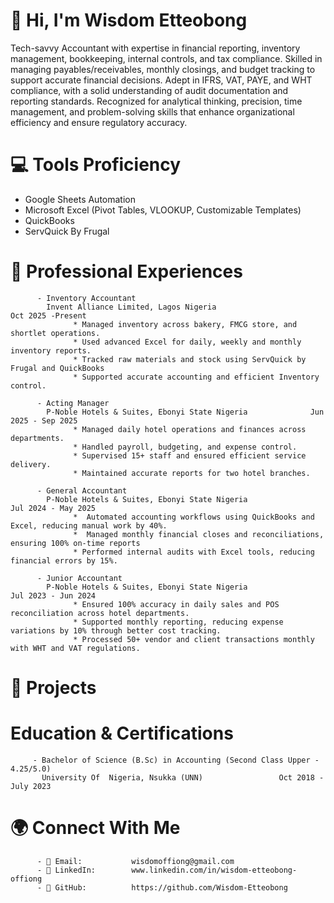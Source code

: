 # 👋 Hi, I'm Wisdom Etteobong 
Tech-savvy Accountant with expertise in financial reporting, inventory management, bookkeeping, internal controls, and tax compliance. Skilled in managing payables/receivables, monthly closings, and budget tracking to support accurate financial decisions. Adept in IFRS, VAT, PAYE, and WHT compliance, with a solid understanding of audit documentation and reporting standards. Recognized for analytical thinking, precision, time management, and problem-solving skills that enhance organizational efficiency and ensure regulatory accuracy.


# 💻 Tools Proficiency
- Google Sheets Automation
- Microsoft Excel (Pivot Tables, VLOOKUP, Customizable Templates)
- QuickBooks
- ServQuick By Frugal 


# 👔 Professional Experiences
          - Inventory Accountant 
            Invent Alliance Limited, Lagos Nigeria                      Oct 2025 -Present
                  * Managed inventory across bakery, FMCG store, and shortlet operations.
                  * Used advanced Excel for daily, weekly and monthly inventory reports.
                  * Tracked raw materials and stock using ServQuick by Frugal and QuickBooks 
                  * Supported accurate accounting and efficient Inventory control.

          - Acting Manager
            P-Noble Hotels & Suites, Ebonyi State Nigeria              Jun 2025 - Sep 2025
                  * Managed daily hotel operations and finances across departments.
                  * Handled payroll, budgeting, and expense control.
                  * Supervised 15+ staff and ensured efficient service delivery.
                  * Maintained accurate reports for two hotel branches.

          - General Accountant
            P-Noble Hotels & Suites, Ebonyi State Nigeria               Jul 2024 - May 2025
                  *  Automated accounting workflows using QuickBooks and Excel, reducing manual work by 40%.
                  *  Managed monthly financial closes and reconciliations, ensuring 100% on-time reports
                  * Performed internal audits with Excel tools, reducing financial errors by 15%.      
                  
          - Junior Accountant
            P-Noble Hotels & Suites, Ebonyi State Nigeria               Jul 2023 - Jun 2024
                  * Ensured 100% accuracy in daily sales and POS reconciliation across hotel departments.
                  * Supported monthly reporting, reducing expense variations by 10% through better cost tracking.
                  * Processed 50+ vendor and client transactions monthly with WHT and VAT regulations.        


# 🧩  Projects


# Education & Certifications
         - Bachelor of Science (B.Sc) in Accounting (Second Class Upper - 4.25/5.0)
           University Of  Nigeria, Nsukka (UNN)		            Oct 2018 - July 2023
  

# 🌍 Connect With Me
          - 📧 Email:           wisdomoffiong@gmail.com
          - 💼 LinkedIn:        www.linkedin.com/in/wisdom-etteobong-offiong
          - 🐙 GitHub:          https://github.com/Wisdom-Etteobong



        
